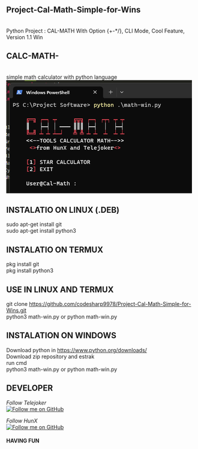 ## Project-Cal-Math-Simple-for-Wins
<br>
Python Project : CAL-MATH With Option {+-*/}, CLI Mode, Cool Feature, Version 1.1 Win

## CALC-MATH-
<br>
simple math calculator with python language

<img src="https://github.com/codesharp9978/Project-Cal-Math-Simple-for-Wins/blob/main/math-image.png"/>

## INSTALATIO ON LINUX (.DEB)

sudo apt-get install git
<br>
sudo apt-get install python3


## INSTALATIO ON TERMUX

pkg install git
<br>
pkg install python3


## USE IN LINUX AND TERMUX

git clone https://github.com/codesharp9978/Project-Cal-Math-Simple-for-Wins.git
<br>
python3 math-win.py or python math-win.py


## INSTALATION ON WINDOWS

Download python in https://www.python.org/downloads/
<br>
Download zip repository and estrak
<br>
run cmd
<br>
python3 math-win.py or python math-win.py


## DEVELOPER
*Follow Telejoker*
<br>
[![Follow me on GitHub](https://img.shields.io/github/followers/codesharp9978?label=Follow&style=socialcolor=red)](https://github.com/codesharp9978)

*Follow HunX*
<br>
[![Follow me on GitHub](https://img.shields.io/github/followers/Hunxploit04?label=Follow&style=socialcolor=blue)](https://github.com/Hunxploit)


#### HAVING FUN ###
